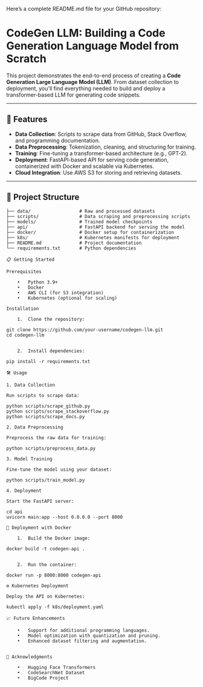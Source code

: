 Here’s a complete README.md file for your GitHub repository:

# CodeGen LLM: Building a Code Generation Language Model from Scratch

This project demonstrates the end-to-end process of creating a **Code Generation Large Language Model (LLM)**. From dataset collection to deployment, you'll find everything needed to build and deploy a transformer-based LLM for generating code snippets.

---

## 🚀 Features
- **Data Collection**: Scripts to scrape data from GitHub, Stack Overflow, and programming documentation.
- **Data Preprocessing**: Tokenization, cleaning, and structuring for training.
- **Training**: Fine-tuning a transformer-based architecture (e.g., GPT-2).
- **Deployment**: FastAPI-based API for serving code generation, containerized with Docker and scalable via Kubernetes.
- **Cloud Integration**: Use AWS S3 for storing and retrieving datasets.

---

## 📂 Project Structure
```plaintext
├── data/                  # Raw and processed datasets
├── scripts/               # Data scraping and preprocessing scripts
├── models/                # Trained model checkpoints
├── api/                   # FastAPI backend for serving the model
├── docker/                # Docker setup for containerization
├── k8s/                   # Kubernetes manifests for deployment
├── README.md              # Project documentation
└── requirements.txt       # Python dependencies

📋 Getting Started

Prerequisites

	•	Python 3.9+
	•	Docker
	•	AWS CLI (for S3 integration)
	•	Kubernetes (optional for scaling)

Installation

	1.	Clone the repository:

git clone https://github.com/your-username/codegen-llm.git
cd codegen-llm


	2.	Install dependencies:

pip install -r requirements.txt

🛠️ Usage

1. Data Collection

Run scripts to scrape data:

python scripts/scrape_github.py
python scripts/scrape_stackoverflow.py
python scripts/scrape_docs.py

2. Data Preprocessing

Preprocess the raw data for training:

python scripts/preprocess_data.py

3. Model Training

Fine-tune the model using your dataset:

python scripts/train_model.py

4. Deployment

Start the FastAPI server:

cd api
uvicorn main:app --host 0.0.0.0 --port 8000

🚢 Deployment with Docker

	1.	Build the Docker image:

docker build -t codegen-api .


	2.	Run the container:

docker run -p 8000:8000 codegen-api

⚙️ Kubernetes Deployment

Deploy the API on Kubernetes:

kubectl apply -f k8s/deployment.yaml

📈 Future Enhancements

	•	Support for additional programming languages.
	•	Model optimization with quantization and pruning.
	•	Enhanced dataset filtering and augmentation.


🌟 Acknowledgments

	•	Hugging Face Transformers
	•	CodeSearchNet Dataset
	•	BigCode Project
